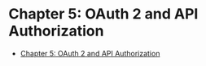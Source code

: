 # Chapter 5: OAuth 2 and API Authorization

- [Chapter 5: OAuth 2 and API Authorization](#chapter-5-oauth-2-and-api-authorization)
